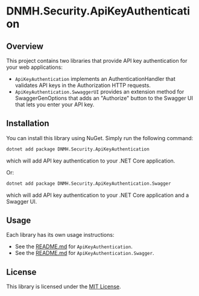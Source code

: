 # DNMH.Security.ApiKeyAuthentication

## Overview

This project contains two libraries that provide API key authentication for your web applications:

 - `ApiKeyAuthentication` implements an AuthenticationHandler that validates API keys in the Authorization HTTP requests.
 - `ApiKeyAuthentication.SwwaggerUI` provides an extension method for SwaggerGenOptions that adds an "Authorize" button to the Swagger UI that lets you enter your API key.
  
## Installation

You can install this library using NuGet. Simply run the following command:

```bash
dotnet add package DNMH.Security.ApiKeyAuthentication
```

which will add API key authentication to your .NET Core application.

Or:

```bash
dotnet add package DNMH.Security.ApiKeyAuthentication.Swagger
```

which will add API key authentication to your .NET Core application and a Swagger UI.

## Usage

Each library has its own usage instructions:

 - See the [README.md](Source/ApiKeyAuthentication/README.md) for `ApiKeyAuthentication`.
 - See the [README.md](Source/ApiKeyAuthentication.Swagger/README.md) for `ApiKeyAuthentication.Swagger`.

## License

This library is licensed under the [MIT License](LICENSE).